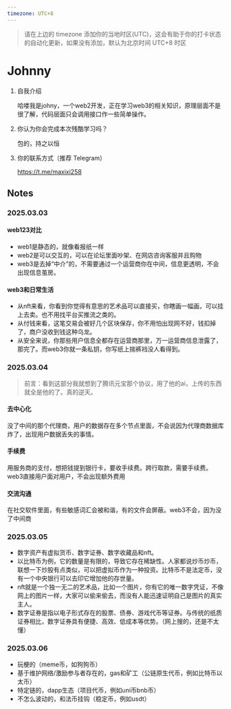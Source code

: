 ```yaml
---
timezone: UTC+8
---
```


> 请在上边的 timezone 添加你的当地时区(UTC)，这会有助于你的打卡状态的自动化更新，如果没有添加，默认为北京时间 UTC+8 时区


# Johnny

1. 自我介绍

    哈喽我是johny，一个web2开发，正在学习web3的相关知识，原理层面不是很了解，代码层面只会调用接口作一些简单操作。

2. 你认为你会完成本次残酷学习吗？
    
    包的，持之以恒
3. 你的联系方式（推荐 Telegram）
    
    https://t.me/maxixi258

## Notes

<!-- Content_START -->

### 2025.03.03

#### web123对比
- web1是静态的，就像看报纸一样
- web2是可以交互的，可以在论坛里面吵架、在网店咨询客服并且购物
- web3是去掉“中介”的，不需要通过一个运营商你在中间，信息更透明，不会出现信息茧房。
#### web3和日常生活
- 从nft来看，你看到你觉得有意思的艺术品可以直接买，你瞎画一幅画，可以挂上去卖。也不用找平台买推流之类的。
- 从付钱来看，这笔交易会被好几个区块保存，你不用怕出现网不好，钱扣掉了，商户没收到钱这种乌龙。
- 从安全来说，你那些用户信息全都存在运营商那里，万一运营商信息泄露了，那完了。而web3你就一条私钥，你写纸上揣裤裆没人看得到。

### 2025.03.04

> 前言：看到这部分我就想到了腾讯元宝那个协议，用了他的ai，上传的东西就全是他的了。真的逆天。

#### 去中心化
没了中间的那个代理商，用户的数据存在多个节点里面，不会说因为代理商数据库炸了，出现用户数据丢失的事情。
#### 手续费
用服务商的支付，想把钱提到银行卡，要收手续费。跨行取款，需要手续费。web3直接用户面对用户，不会出现额外费用
#### 交流沟通
在社交软件里面，有些敏感词汇会被和谐，有的文件会屏蔽。web3不会，因为没了中间商

### 2025.03.05

- 数字资产有虚拟货币、数字证券、数字收藏品和nft。
- 以比特币为例，它的数量是有限的，导致它存在稀缺性。人家都说炒币炒币，联想一下炒股有点类似，可以把虚拟币作为一种投资。比特币不是法定币，没有一个中央银行可以去印它增加他的存世量。
- nft就是一个独一无二的艺术品，比如一个图片，你有它的唯一数字凭证，不像网上的图片一样，大家可以偷来偷去，而没有人能迅速证明自己是图片的真实主人。
- 数字证券是指以电子形式存在的股票、债券、游戏代币等证券。与传统的纸质证券相比，数字证券具有便捷、高效、低成本等优势。（网上搜的，还是不太懂）

### 2025.03.06

- 玩梗的（meme币，如狗狗币）
- 基于维护网络/激励参与者存在的，gas和矿工（公链原生代币，例如比特币以太币）
- 特定链的，dapp生态（项目代币，例如uni币bnb币）
- 不怎么波动的，和法币挂钩（稳定币，例如usdt）

<!-- Content_END -->
